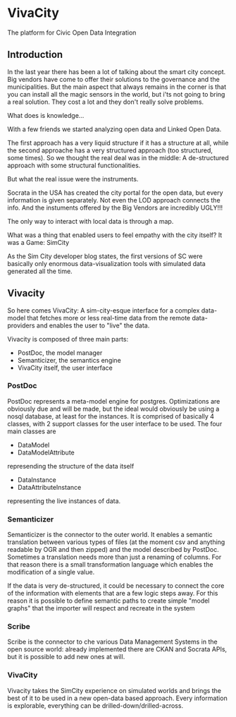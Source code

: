 VivaCity
========

The platform for Civic Open Data Integration

Introduction
--------
In the last year there has been a lot of talking about the smart city concept. Big vendors have come to offer their solutions to the governance and the municipalities. But the main aspect that always remains in the corner is that you can install all the magic sensors in the world, but i'ts not going to bring a real solution. They cost a lot and they don't really solve problems.

What does is knowledge...

With a few friends we started analyzing open data and Linked Open Data.

The first approach has a very liquid structure if it has a structure at all, while the second approache has a very structured approach (too structured, some times). So we thought the real deal was in the middle: A de-structured approach with some structural functionalities.

But what the real issue were the instruments.

Socrata in the USA has created the city portal for the open data, but every information is given separately. Not even the LOD approach connects the info. And the instuments offered by the Big Vendors are incredibly UGLY!!!

The only way to interact with local data is through a map.

What was a thing that enabled users to feel empathy with the city itself? It was a Game: SimCity

As the Sim City developer blog states, the first versions of SC were basically only enormous data-visualization tools with simulated data generated all the time.

Vivacity
--------
So here comes VivaCity: A sim-city-esque interface for a complex data-model that fetches more or less real-time data from the remote data-providers and enables the user to "live" the data.

Vivacity is composed of three main parts:

- PostDoc, the model manager
- Semanticizer, the semantics engine
- VivaCity itself, the user interface

### PostDoc

PostDoc represents a meta-model engine for postgres. Optimizations are obviously due and will be made, but the ideal would obviously be using a nosql database, at least for the instances.
It is comprised of basically 4 classes, with 2 support classes for the user interface to be used. The four main classes are 

- DataModel
- DataModelAttribute

represending the structure of the data itself

- DataInstance
- DataAttributeInstance

representing the live instances of data. 

### Semanticizer

Semanticizer is the connector to the outer world. It enables a semantic translation between various types of files (at the moment csv and anything readable by OGR and then zipped) and the model described by PostDoc. Sometimes a translation needs more than just a renaming of columns. For that reason there is a small transformation language which enables the modification of a single value.

If the data is very de-structured, it could be necessary to connect the core of the information with elements that are a few logic steps away. For this reason it is possible to define semantic paths to create simple "model graphs" that the importer will respect and recreate in the system

### Scribe

Scribe is the connector to che various Data Management Systems in the open source world: already implemented there are CKAN and Socrata APIs, but it is possible to add new ones at will.

### VivaCity

Vivacity takes the SimCity experience on simulated worlds and brings the best of it to be used in a new open-data based approach. Every information is explorable, everything can be drilled-down/drilled-across.
